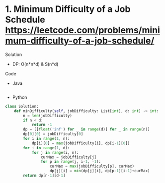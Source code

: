 # 1. Minimum Difficulty of a Job Schedule https://leetcode.com/problems/minimum-difficulty-of-a-job-schedule/

Solution

- DP: O(n\*n\*d) & S(n\*d)

Code

- Java

```java

```

- Python

```python
class Solution:
    def minDifficulty(self, jobDifficulty: List[int], d: int) -> int:
        n = len(jobDifficulty)
        if n < d:
            return -1
        dp = [[float('inf') for _ in range(d)] for _ in range(n)]
        dp[0][0] = jobDifficulty[0]
        for i in range(1, n):
            dp[i][0] = max(jobDifficulty[i], dp[i-1][0])
        for i in range(1, d):
            for j in range(i, n):
                curMax = jobDifficulty[j]
                for p in range(j, i-1, -1):
                    curMax = max(jobDifficulty[p], curMax)
                    dp[j][i] = min(dp[j][i], dp[p-1][i-1]+curMax)
        return dp[n-1][d-1]
```